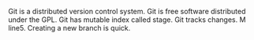 Git is a distributed version control system.
Git is free software distributed under the GPL.
Git has mutable index called stage.
Git tracks changes.
M line5.
Creating a new branch is quick.